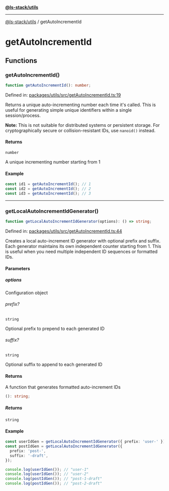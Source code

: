[**@ls-stack/utils**](README.md)

---

[@ls-stack/utils](modules.md) / getAutoIncrementId

# getAutoIncrementId

## Functions

### getAutoIncrementId()

```ts
function getAutoIncrementId(): number;
```

Defined in: [packages/utils/src/getAutoIncrementId.ts:19](https://github.com/lucasols/utils/blob/main/packages/utils/src/getAutoIncrementId.ts#L19)

Returns a unique auto-incrementing number each time it's called.
This is useful for generating simple unique identifiers within a single session/process.

**Note:** This is not suitable for distributed systems or persistent storage.
For cryptographically secure or collision-resistant IDs, use `nanoid()` instead.

#### Returns

`number`

A unique incrementing number starting from 1

#### Example

```ts
const id1 = getAutoIncrementId(); // 1
const id2 = getAutoIncrementId(); // 2
const id3 = getAutoIncrementId(); // 3
```

---

### getLocalAutoIncrementIdGenerator()

```ts
function getLocalAutoIncrementIdGenerator(options): () => string;
```

Defined in: [packages/utils/src/getAutoIncrementId.ts:44](https://github.com/lucasols/utils/blob/main/packages/utils/src/getAutoIncrementId.ts#L44)

Creates a local auto-increment ID generator with optional prefix and suffix.
Each generator maintains its own independent counter starting from 1.
This is useful when you need multiple independent ID sequences or formatted IDs.

#### Parameters

##### options

Configuration object

###### prefix?

`string`

Optional prefix to prepend to each generated ID

###### suffix?

`string`

Optional suffix to append to each generated ID

#### Returns

A function that generates formatted auto-increment IDs

```ts
(): string;
```

##### Returns

`string`

#### Example

```ts
const userIdGen = getLocalAutoIncrementIdGenerator({ prefix: 'user-' });
const postIdGen = getLocalAutoIncrementIdGenerator({
  prefix: 'post-',
  suffix: '-draft',
});

console.log(userIdGen()); // "user-1"
console.log(userIdGen()); // "user-2"
console.log(postIdGen()); // "post-1-draft"
console.log(postIdGen()); // "post-2-draft"
```
